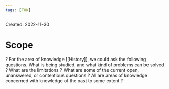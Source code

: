 ```yaml
---
tags: [TOK] 
---
```

Created: 2022-11-30

# Scope
?
For the area of knowledge [[History]], we could ask the following questions. 
What is being studied, and what kind of problems can be solved ? 
What are the limitations ?
What are some of the current open, unanswered, or contentious questions ?
All are areas of knowledge concerned with knowledge of the past to some extent ?
<!--SR:!2023-02-27,52,250-->

